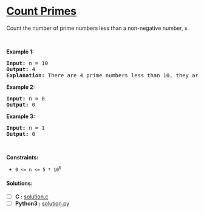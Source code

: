 # [Count Primes](https://leetcode.com/explore/challenge/card/may-leetcoding-challenge-2021/599/week-2-may-8th-may-14th/3738/)
<p>Count the number of prime numbers less than a non-negative number, <code>n</code>.</p>

<p>&nbsp;</p>
<p><strong>Example 1:</strong></p>

<pre><strong>Input:</strong> n = 10
<strong>Output:</strong> 4
<strong>Explanation:</strong> There are 4 prime numbers less than 10, they are 2, 3, 5, 7.
</pre>

<p><strong>Example 2:</strong></p>

<pre><strong>Input:</strong> n = 0
<strong>Output:</strong> 0
</pre>

<p><strong>Example 3:</strong></p>

<pre><strong>Input:</strong> n = 1
<strong>Output:</strong> 0
</pre>

<p>&nbsp;</p>
<p><strong>Constraints:</strong></p>

<ul>
	<li><code>0 &lt;= n &lt;= 5 * 10<sup>6</sup></code></li>
</ul>


#### Solutions:
- [ ] **C :** [solution.c](solution.c)
- [ ] **Python3 :** [solution.py](solution.py)
